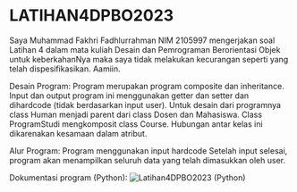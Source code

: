 # LATIHAN4DPBO2023

Saya Muhammad Fakhri Fadhlurrahman NIM 2105997 mengerjakan soal Latihan 4 dalam mata kuliah Desain dan Pemrograman Berorientasi Objek untuk keberkahanNya maka saya tidak melakukan kecurangan seperti yang telah dispesifikasikan. Aamiin.

Desain Program: Program merupakan program composite dan inheritance. Input dan output program ini menggunakan getter dan setter dan dihardcode (tidak berdasarkan input user). Untuk desain dari programnya class Human menjadi parent dari class Dosen dan Mahasiswa. Class ProgramStudi mengkomposit class Course. Hubungan antar kelas ini dikarenakan kesamaan dalam atribut.

Alur Program: Program menggunakan input hardcode Setelah input selesai, program akan menampilkan seluruh data yang telah dimasukkan oleh user.

Dokumentasi program (Python):
![Latihan4DPBO2023 (Python)](https://user-images.githubusercontent.com/119662753/223164616-53e70c8e-9c09-411a-8526-4743ee6bbe93.png)
